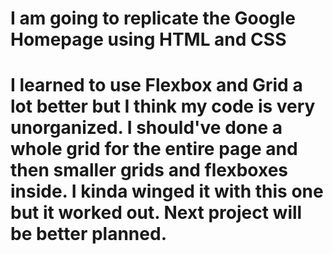 # I am going to replicate the Google Homepage using HTML and CSS

# I learned to use Flexbox and Grid a lot better but I think my code is very unorganized. I should've done a whole grid for the entire page and then smaller grids and flexboxes inside. I kinda winged it with this one but it worked out. Next project will be better planned.
